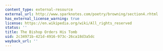 ```yaml
---
content_type: external-resource
external_url: http://www.sparknotes.com/poetry/browning/section4.rhtml
has_external_license_warning: true
license: https://en.wikipedia.org/wiki/All_rights_reserved
status: ''
title: The Bishop Orders His Tomb
uid: 2c34971b-421d-4916-973c-26ca18d3a5dc
wayback_url: ''
---
```

